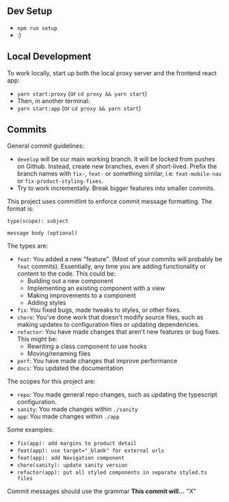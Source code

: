 ## Dev Setup

- `npm run setup`
- :)

## Local Development

To work locally, start up both the local proxy server and the frontend react app:

- `yarn start:proxy` (or `cd proxy && yarn start`)
- Then, in another terminal:
- `yarn start:app` (or `cd proxy && yarn start`)

## Commits

General commit guidelines:

- `develop` will be our main working branch. It will be locked from pushes on Github. Instead, create new branches, even if short-lived. Prefix the branch names with `fix-`, `feat-` or something similar, i.e. `feat-mobile-nav` or `fix-product-styling-fixes`.
- Try to work incrementally. Break bigger features into smaller commits.

This project uses commitlint to enforce commit message formatting. The format is:

```
type(scope): subject

message body (optional)
```

The types are:

- `feat`: You added a new "feature". (Most of your commits will probably be `feat` commits). Essentially, any time you are adding functionality or content to the code. This could be:
  - Building out a new component
  - Implementing an existing component with a view
  - Making improvements to a component
  - Adding styles
- `fix`: You fixed bugs, made tweaks to styles, or other fixes.
- `chore`: You've done work that doesn't modify source files, such as making updates to configuration files or updating dependencies.
- `refactor`: You have made changes that aren't new features or bug fixes. This might be:
  - Rewriting a class component to use hooks
  - Moving/renaming files
- `perf`: You have made changes that improve performance
- `docs`: You updated the documentation

The scopes for this project are:

- `repo`: You made general repo changes, such as updating the typescript configuration.
- `sanity`: You made changes within `./sanity`
- `app`: You made changes within `./app`

Some examples:

- `fix(app): add margins to product detail`
- `feat(app): use target="_blank" for external urls`
- `feat(app): add Navigation component`
- `chore(sanity): update sanity version`
- `refactor(app): put all styled components in separate styled.ts files`

Commit messages should use the grammar **This commit will...** "X"
